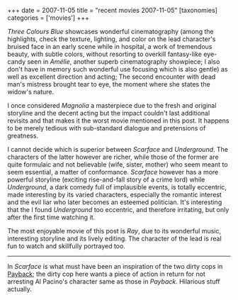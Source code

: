 +++
date = 2007-11-05
title = "recent movies 2007-11-05"
[taxonomies]
categories = ['movies']
+++

*Three Colours Blue* showcases wonderful cinematography (among the
highlights, check the texture, lighting, and color on the lead
character's bruised face in an early scene while in hospital, a work of
tremendous beauty, with subtle colors, without resorting to overkill
fantasy-like eye-candy seen in *Amélie*, another superb cinematography
showpiece; I also don't have in memory such wonderful use focusing
which is also gentle) as well as excellent direction and acting; The
second encounter with dead man's mistress brought tear to eye, the
moment where she states the widow's nature.

I once considered *Magnolia* a masterpiece due to the fresh and original
storyline and the decent acting but the impact couldn't last additional
revisits and that makes it the worst movie mentioned in this post. It
happens to be merely tedious with sub-standard dialogue and pretensions
of greatness.

I cannot decide which is superior between *Scarface* and *Underground*.
The characters of the latter however are richer, while those of the
former are quite formulaic and not believable (wife, sister, mother) who
seem meant to seem essential, a matter of conformance. *Scarface*
however has a more powerful storyline (exciting rise-and-fall story of a
crime lord) while *Underground*, a dark comedy full of implausible
events, is totally eccentric, made interesting by its varied characters,
especially the romantic interest and the evil liar who later becomes an
esteemed politician. It's interesting that the I found *Underground*
too eccentric, and therefore irritating, but only after the first time
watching it.

The most enjoyable movie of this post is *Ray*, due to its wonderful
music, interesting storyline and its lively editing. The character of
the lead is real fun to watch and skillfully portrayed too.

---

In *Scarface* is what must have been an inspiration of the two dirty
cops in [Payback]; the dirty cop here wants a piece of action in return
for not arresting Al Pacino's character same as those in *Payback*.
Hilarious stuff actually.

  [Payback]: http://tshepang.net/payback-1999
